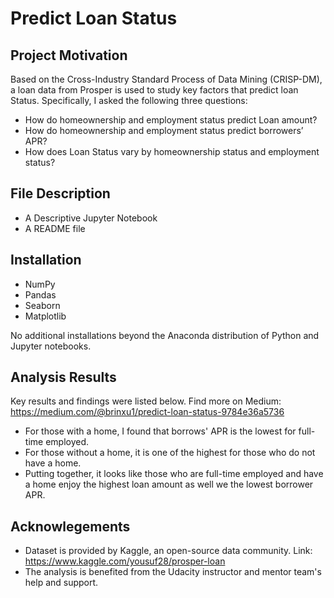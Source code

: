# Predict Loan Status 

## Project Motivation 

Based on the Cross-Industry Standard Process of Data Mining (CRISP-DM), a loan data from Prosper is used to study key factors that predict loan Status. Specifically, I asked the following three questions:

- How do homeownership and employment status predict Loan amount?
- How do homeownership and employment status predict borrowers’ APR?
- How does Loan Status vary by homeownership status and employment status?

## File Description

- A Descriptive Jupyter Notebook
- A README file

## Installation 

- NumPy
- Pandas
- Seaborn
- Matplotlib

No additional installations beyond the Anaconda distribution of Python and Jupyter notebooks.

## Analysis Results 

Key results and findings were listed below. Find more on Medium: https://medium.com/@brinxu1/predict-loan-status-9784e36a5736

- For those with a home, I found that borrows' APR is the lowest for full-time employed. 
- For those without a home, it is one of the highest for those who do not have a home.
- Putting together, it looks like those who are full-time employed and have a home enjoy the highest loan amount as well we the lowest borrower APR.

## Acknowlegements

- Dataset is provided by Kaggle, an open-source data community. Link: https://www.kaggle.com/yousuf28/prosper-loan
- The analysis is benefited from the Udacity instructor and mentor team's help and support. 
